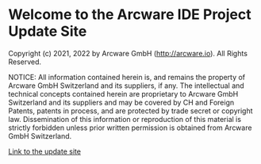 # Welcome to the Arcware IDE Project Update Site

Copyright (c) 2021, 2022 by Arcware GmbH (http://arcware.io). All Rights Reserved.

NOTICE: All information contained herein is, and remains the property of Arcware GmbH Switzerland and its suppliers, if any. The intellectual and technical concepts contained herein are proprietary to Arcware GmbH Switzerland and its suppliers and may be covered by CH and Foreign Patents, patents in process, and are protected by trade secret or copyright law. Dissemination of this information or reproduction of this material is strictly forbidden unless prior written permission is obtained from Arcware GmbH Switzerland.

[Link to the update site](https://arcware-io.github.io/arcware-ide/)
